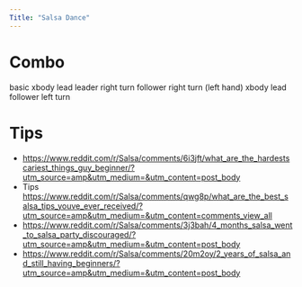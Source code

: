 ```yaml
---
Title: "Salsa Dance"
---
```


# Combo
basic
xbody lead
leader right turn
follower right turn (left hand)
xbody lead
follower left turn


# Tips
- https://www.reddit.com/r/Salsa/comments/6i3jft/what_are_the_hardestscariest_things_guy_beginner/?utm_source=amp&utm_medium=&utm_content=post_body
- Tips https://www.reddit.com/r/Salsa/comments/qwg8p/what_are_the_best_salsa_tips_youve_ever_received/?utm_source=amp&utm_medium=&utm_content=comments_view_all
- https://www.reddit.com/r/Salsa/comments/3j3bah/4_months_salsa_went_to_salsa_party_discouraged/?utm_source=amp&utm_medium=&utm_content=post_body
- https://www.reddit.com/r/Salsa/comments/20m2oy/2_years_of_salsa_and_still_having_beginners/?utm_source=amp&utm_medium=&utm_content=post_body
